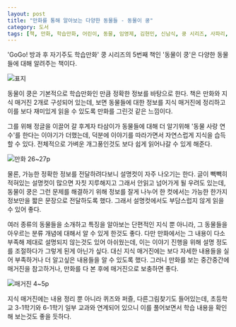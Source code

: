 ```yaml
---
layout: post
title: "만화를 통해 알아보는 다양한 동물들 - 동물이 쿵"
category: 도서
tags: [책, 만화, 학습만화, 어린이, 동물, 임영제, 김현민, 신남식, 쿵 시리즈, 사파리, 이퍼블릭, 서평]
---
```


'GoGo! 방과 후 자기주도 학습만화' 쿵 시리즈의 5번째 책인
'동물이 쿵'은
다양한 동물들에 대해 알려주는 책이다.

![표지](https://lh3.googleusercontent.com/Ta8IpWvdw3CCP2cmRUEoRvJLrrEu_v6YkOYwaFBDERDzD5D-l7a132DLa6zLRvkQjDNx4TLf5BmLtA=s480)

동물이 쿵은 기본적으로 학습만화인 만큼 정확한 정보를 바탕으로 한다.
책은 만화와 지식 매거진 2개로 구성되어 있는데,
보면 동물들에 대한 정보를 지식 매거진에 정리하고
이를 보다 재미있게 읽을 수 있도록 만화를 그린것 같은 느낌이다.

그를 위해 정글을 이끌어 갈 후계자 타삼이가
동물들에 대해 더 알기위해 '동물 사랑 연수'를 한다는 이야기가 더했는데,
덕분에 이야기를 따라가면서 자연스럽게 지식을 습득할 수 있다.
전체적으로 가벼운 개그풍인것도 보다 쉽게 읽어나갈 수 있게 해준다.

![만화 26~27p](https://lh3.googleusercontent.com/txwL5nr9FYhuHA42jIb0Akcwj6t39pmJhNg3f-74ZvvdbkJtz5x4wnUbxRr_j8tGaaRBUd1IDKdtYg)

물론, 가능한 정확한 정보를 전달하려다보니 설명컷이 자주 나오기는 한다.
글이 빽빽히 적혀있는 설명컷이 많으면 자칫 지루해지고 그래서 안읽고 넘어가게 될 우려도 있는데,
동물이 쿵은 그런 문제를 해결하기 위해 정보를 잘게 나누어
한 컷에서는 가능한 한가지 정보만을 짧은 문장으로 전달하도록 했다.
그래서 설명컷에서도 부담스럽지 않게 읽을 수 있어 좋다.

여러 종류의 동물들을 소개하고 특징을 알아보는 단편적인 지식 뿐 아니라,
그 동물들을 아우르는 분류 개념에 대해서 알 수 있게 한것도 좋다.
다만 만화에서는 그 내용이 다소 부족해 제대로 설명되지 않는것도 있어 아쉬웠는데,
이는 이야기 진행을 위해 설명 정도를 조절하다가 그렇게 된게 아닌가 싶다.
대신 지식 매거진에는 보다 자세한 내용들을 실어
부족하거나 더 알고싶은 내용들을 알 수 있도록 했다.
그러니 만화를 보는 중간중간에 매거진을 참고하거나,
만화를 다 본 후에 매거진으로 보충하면 좋다.

![매거진 4~5p](https://lh3.googleusercontent.com/guJKn5mxoONcqK0WTMol6hKV-6_sf3PLU8m-g_YTBTWHJhkoPnvhbnZ60zmatKj24FymJmnVUEpHAw)

지식 매거진에는 내용 정리 뿐 아니라
퀴즈와 퍼즐, 다른그림찾기도 들어있는데,
초등학교 3-1학기와 6-1학기 일부 교과와 연계되어 있으니
이를 풀어보면서 학습 내용을 확인해 보는것도 좋을 듯하다.
